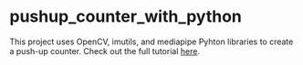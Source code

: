 # pushup_counter_with_python
This project uses OpenCV, imutils, and mediapipe Pyhton libraries to create a push-up counter. Check out the full tutorial [here](https://www.makeuseof.com/python-push-up-counter-computer-vision-camera/).
